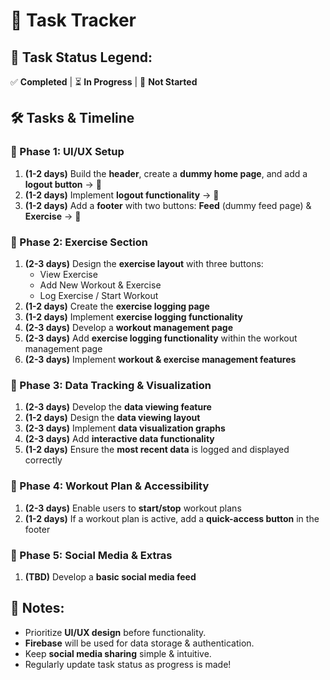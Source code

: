 # 📌 Task Tracker

## 🔹 Task Status Legend:  
✅ **Completed** | ⏳ **In Progress** | 🚫 **Not Started**  

## 🛠 Tasks & Timeline  

### 🔹 Phase 1: UI/UX Setup  
1. **(1-2 days)** Build the **header**, create a **dummy home page**, and add a **logout button** → 🚫  
1. **(1-2 days)** Implement **logout functionality** → 🚫  
1. **(1-2 days)** Add a **footer** with two buttons: **Feed** (dummy feed page) & **Exercise** → 🚫  

### 🔹 Phase 2: Exercise Section  
1. **(2-3 days)** Design the **exercise layout** with three buttons:
    - View Exercise  
    - Add New Workout & Exercise  
    - Log Exercise / Start Workout  
1. **(1-2 days)** Create the **exercise logging page**  
1. **(1-2 days)** Implement **exercise logging functionality**  
1. **(2-3 days)** Develop a **workout management page**  
1. **(2-3 days)** Add **exercise logging functionality** within the workout management page  
1. **(2-3 days)** Implement **workout & exercise management features**  

### 🔹 Phase 3: Data Tracking & Visualization  
1. **(2-3 days)** Develop the **data viewing feature**  
1. **(1-2 days)** Design the **data viewing layout**  
1. **(2-3 days)** Implement **data visualization graphs**  
1. **(2-3 days)** Add **interactive data functionality**  
1. **(1-2 days)** Ensure the **most recent data** is logged and displayed correctly  

### 🔹 Phase 4: Workout Plan & Accessibility  
1. **(2-3 days)** Enable users to **start/stop** workout plans  
1. **(1-2 days)** If a workout plan is active, add a **quick-access button** in the footer  

### 🔹 Phase 5: Social Media & Extras  
1. **(TBD)** Develop a **basic social media feed**  


## 📝 Notes:  
- Prioritize **UI/UX design** before functionality.  
- **Firebase** will be used for data storage & authentication.  
- Keep **social media sharing** simple & intuitive.  
- Regularly update task status as progress is made!  